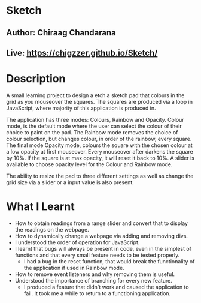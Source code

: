 # Sketch
## Author: Chiraag Chandarana
## Live: https://chigzzer.github.io/Sketch/
# Description 
A small learning project to design a etch a sketch pad that colours in the grid as you mouseover the squares. The squares are produced via a loop in JavaScript, where majority of this application is produced in. 

The application has three modes: Colours, Rainbow and Opacity. Colour mode, is the default mode where the user can select the colour of their choice to paint on the pad. The Rainbow mode removes the choice of colour selection, but changes colour, in order of the rainbow, every square. The final mode Opacity mode, colours the square with the chosen colour at a low opacity at first mouseover. Every mouseover after darkens the square by 10%. If the square is at max opacity, it will reset it back to 10%. A slider is available to choose opacity level for the Colour and Rainbow mode.

The ability to resize the pad to three different settings as well as change the grid size via a slider or a input value is also present. 

# What I Learnt
* How to obtain readings from a range slider and convert that to display the readings on the webpage.
* How to dynamically change a webpage via adding and removing divs. 
* I understood the order of operation for JavaScript.
* I learnt that bugs will always be present in code, even in the simplest of functions and that every small feature needs to be tested properly.
    * I had a bug in the reset function, that would break the functionality of the application if used in Rainbow mode.
* How to remove event listeners and why removing them is useful. 
* Understood the importance of branching for every new feature.
    * I produced a feature that didn't work and caused the application to fail. It took me a while to return to a functioning application. 